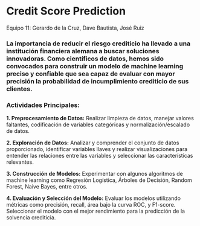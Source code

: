 # Credit Score Prediction
Equipo 11: Gerardo de la Cruz, Dave Bautista, José Ruiz

### La importancia de reducir el riesgo crediticio ha llevado a una institución financiera alemana a buscar soluciones innovadoras. Como científicos de datos, hemos sido convocados para construir un modelo de machine learning preciso y confiable que sea capaz de evaluar con mayor precisión la probabilidad de incumplimiento crediticio de sus clientes.

### **Actividades Principales:**

**1. Preprocesamiento de Datos:** Realizar limpieza de datos, manejar valores faltantes, codificación de variables categóricas y normalización/escalado de datos.

**2. Exploración de Datos:** Analizar y comprender el conjunto de datos proporcionado, identificar variables llaves y realizar visualizaciones para entender las relaciones entre las variables y seleccionar las características relevantes.

**3. Construcción de Modelos:** Experimentar con algunos algoritmos de machine learning como Regresión Logística, Árboles de Decisión, Random Forest, Naive Bayes, entre otros.

**4. Evaluación y Selección del Modelo:** Evaluar los modelos utilizando métricas como precisión, recall, área bajo la curva ROC, y F1-score. Seleccionar el modelo con el mejor rendimiento para la predicción de la solvencia crediticia.
